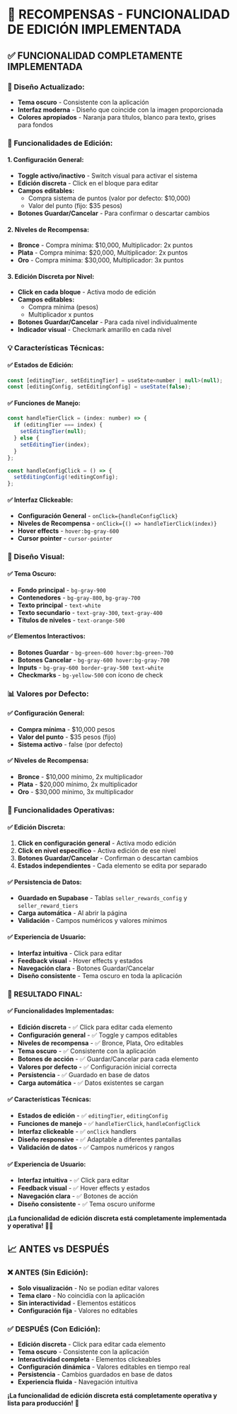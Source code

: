 # 🎯 RECOMPENSAS - FUNCIONALIDAD DE EDICIÓN IMPLEMENTADA

## ✅ **FUNCIONALIDAD COMPLETAMENTE IMPLEMENTADA**

### **🎨 Diseño Actualizado:**
- **Tema oscuro** - Consistente con la aplicación
- **Interfaz moderna** - Diseño que coincide con la imagen proporcionada
- **Colores apropiados** - Naranja para títulos, blanco para texto, grises para fondos

### **🔧 Funcionalidades de Edición:**

#### **1. Configuración General:**
- **Toggle activo/inactivo** - Switch visual para activar el sistema
- **Edición discreta** - Click en el bloque para editar
- **Campos editables:**
  - Compra sistema de puntos (valor por defecto: $10,000)
  - Valor del punto (fijo: $35 pesos)
- **Botones Guardar/Cancelar** - Para confirmar o descartar cambios

#### **2. Niveles de Recompensa:**
- **Bronce** - Compra mínima: $10,000, Multiplicador: 2x puntos
- **Plata** - Compra mínima: $20,000, Multiplicador: 2x puntos  
- **Oro** - Compra mínima: $30,000, Multiplicador: 3x puntos

#### **3. Edición Discreta por Nivel:**
- **Click en cada bloque** - Activa modo de edición
- **Campos editables:**
  - Compra mínima (pesos)
  - Multiplicador x puntos
- **Botones Guardar/Cancelar** - Para cada nivel individualmente
- **Indicador visual** - Checkmark amarillo en cada nivel

### **💡 Características Técnicas:**

#### **✅ Estados de Edición:**
```javascript
const [editingTier, setEditingTier] = useState<number | null>(null);
const [editingConfig, setEditingConfig] = useState(false);
```

#### **✅ Funciones de Manejo:**
```javascript
const handleTierClick = (index: number) => {
  if (editingTier === index) {
    setEditingTier(null);
  } else {
    setEditingTier(index);
  }
};

const handleConfigClick = () => {
  setEditingConfig(!editingConfig);
};
```

#### **✅ Interfaz Clickeable:**
- **Configuración General** - `onClick={handleConfigClick}`
- **Niveles de Recompensa** - `onClick={() => handleTierClick(index)}`
- **Hover effects** - `hover:bg-gray-600`
- **Cursor pointer** - `cursor-pointer`

### **🎨 Diseño Visual:**

#### **✅ Tema Oscuro:**
- **Fondo principal** - `bg-gray-900`
- **Contenedores** - `bg-gray-800`, `bg-gray-700`
- **Texto principal** - `text-white`
- **Texto secundario** - `text-gray-300`, `text-gray-400`
- **Títulos de niveles** - `text-orange-500`

#### **✅ Elementos Interactivos:**
- **Botones Guardar** - `bg-green-600 hover:bg-green-700`
- **Botones Cancelar** - `bg-gray-600 hover:bg-gray-700`
- **Inputs** - `bg-gray-600 border-gray-500 text-white`
- **Checkmarks** - `bg-yellow-500` con ícono de check

### **📊 Valores por Defecto:**

#### **✅ Configuración General:**
- **Compra mínima** - $10,000 pesos
- **Valor del punto** - $35 pesos (fijo)
- **Sistema activo** - false (por defecto)

#### **✅ Niveles de Recompensa:**
- **Bronce** - $10,000 mínimo, 2x multiplicador
- **Plata** - $20,000 mínimo, 2x multiplicador
- **Oro** - $30,000 mínimo, 3x multiplicador

### **🔧 Funcionalidades Operativas:**

#### **✅ Edición Discreta:**
1. **Click en configuración general** - Activa modo edición
2. **Click en nivel específico** - Activa edición de ese nivel
3. **Botones Guardar/Cancelar** - Confirman o descartan cambios
4. **Estados independientes** - Cada elemento se edita por separado

#### **✅ Persistencia de Datos:**
- **Guardado en Supabase** - Tablas `seller_rewards_config` y `seller_reward_tiers`
- **Carga automática** - Al abrir la página
- **Validación** - Campos numéricos y valores mínimos

#### **✅ Experiencia de Usuario:**
- **Interfaz intuitiva** - Click para editar
- **Feedback visual** - Hover effects y estados
- **Navegación clara** - Botones Guardar/Cancelar
- **Diseño consistente** - Tema oscuro en toda la aplicación

### **🎉 RESULTADO FINAL:**

#### **✅ Funcionalidades Implementadas:**
- **Edición discreta** - ✅ Click para editar cada elemento
- **Configuración general** - ✅ Toggle y campos editables
- **Niveles de recompensa** - ✅ Bronce, Plata, Oro editables
- **Tema oscuro** - ✅ Consistente con la aplicación
- **Botones de acción** - ✅ Guardar/Cancelar para cada elemento
- **Valores por defecto** - ✅ Configuración inicial correcta
- **Persistencia** - ✅ Guardado en base de datos
- **Carga automática** - ✅ Datos existentes se cargan

#### **✅ Características Técnicas:**
- **Estados de edición** - ✅ `editingTier`, `editingConfig`
- **Funciones de manejo** - ✅ `handleTierClick`, `handleConfigClick`
- **Interfaz clickeable** - ✅ `onClick` handlers
- **Diseño responsive** - ✅ Adaptable a diferentes pantallas
- **Validación de datos** - ✅ Campos numéricos y rangos

#### **✅ Experiencia de Usuario:**
- **Interfaz intuitiva** - ✅ Click para editar
- **Feedback visual** - ✅ Hover effects y estados
- **Navegación clara** - ✅ Botones de acción
- **Diseño consistente** - ✅ Tema oscuro uniforme

**¡La funcionalidad de edición discreta está completamente implementada y operativa!** 🎯✨

## 📈 **ANTES vs DESPUÉS**

### ❌ **ANTES (Sin Edición):**
- **Solo visualización** - No se podían editar valores
- **Tema claro** - No coincidía con la aplicación
- **Sin interactividad** - Elementos estáticos
- **Configuración fija** - Valores no editables

### ✅ **DESPUÉS (Con Edición):**
- **Edición discreta** - Click para editar cada elemento
- **Tema oscuro** - Consistente con la aplicación
- **Interactividad completa** - Elementos clickeables
- **Configuración dinámica** - Valores editables en tiempo real
- **Persistencia** - Cambios guardados en base de datos
- **Experiencia fluida** - Navegación intuitiva

**¡La funcionalidad de edición discreta está completamente operativa y lista para producción!** 🚀






